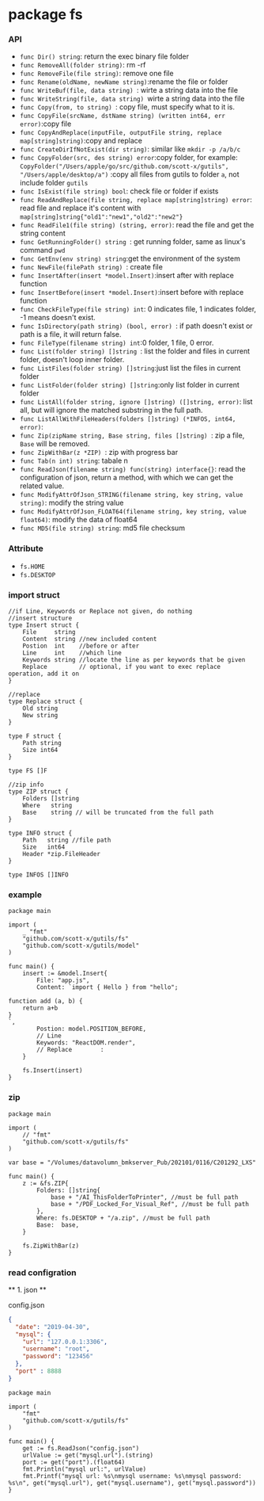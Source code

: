 # package fs

### API
- `func Dir() string`: return the exec binary file folder
- `func RemoveAll(folder string)`: rm -rf
- `func RemoveFile(file string)`: remove one file
- `func Rename(oldName, newName string)`:rename the file or folder
- `func WriteBuf(file, data string) `: wirte a string data into the file
- `func WriteString(file, data string) `wirte a string data into the file
- `func Copy(from, to string) `: copy file, must specify what to it is.
- `func CopyFile(srcName, dstName string) (written int64, err error)`:copy file
- `func CopyAndReplace(inputFile, outputFile string, replace map[string]string)`:copy and replace
- `func CreateDirIfNotExist(dir string)`: similar like `mkdir -p /a/b/c`
- `func CopyFolder(src, des string) error`:copy folder, for example: `CopyFolder("/Users/apple/go/src/github.com/scott-x/gutils", "/Users/apple/desktop/a")` :copy all files from gutils to folder `a`, not include folder `gutils`
- `func IsExist(file string) bool`: check file or folder if exists
- `func ReadAndReplace(file string, replace map[string]string) error`: read file and replace it's content with `map[string]string{"old1":"new1","old2":"new2"}`
- `func ReadFile1(file string) (string, error)`: read the file and get the string content
- `func GetRunningFolder() string `: get running folder, same as linux's command `pwd`
- `func GetEnv(env string) string`:get the environment of the system
- `func NewFile(filePath string) `: create file
- `func InsertAfter(insert *model.Insert)`:insert after with replace function
- `func InsertBefore(insert *model.Insert)`:insert before with replace function
- `func CheckFileType(file string) int`: 0 indicates file, 1 indicates folder, -1 means doesn't exist.
- `func IsDirectory(path string) (bool, error) `: if path doesn't exist or path is a file, it will return false.
- `func FileType(filename string) int`:0 folder, 1 file, 0 error.
- `func List(folder string) []string `: list the folder and files in current folder, doesn't loop inner folder.
- `func ListFiles(folder string) []string`:just list the files in current folder
- `func ListFolder(folder string) []string`:only list folder in current folder
- `func ListAll(folder string, ignore []string) ([]string, error)`: list all, but will ignore the matched substring in the full path.
- `func ListAllWithFileHeaders(folders []string) (*INFOS, int64, error)`:
- `func Zip(zipName string, Base string, files []string) `: zip a file, `Base` will be removed.
- `func ZipWithBar(z *ZIP) `: zip with progress bar
- `func Tab(n int) string`: tabale n
- `func ReadJson(filename string) func(string) interface{}`: read the configuration of json, return a method, with which we can get the related value.
- `func ModifyAttrOfJson_STRING(filename string, key string, value string)`: modify the string value
- `func ModifyAttrOfJson_FLOAT64(filename string, key string, value float64)`: modify the data of float64
- `func MD5(file string) string`: md5 file checksum

### Attribute

- `fs.HOME`
- `fs.DESKTOP`

### import struct

```golang
//if Line, Keywords or Replace not given, do nothing
//insert structure
type Insert struct {
	File     string
	Content  string //new included content
	Postion  int    //before or after
	Line     int    //which line
	Keywords string //locate the line as per keywords that be given
	Replace         // optional, if you want to exec replace operation, add it on
}

//replace
type Replace struct {
	Old string
	New string
}

type F struct {
	Path string
	Size int64
}

type FS []F

//zip info
type ZIP struct {
	Folders []string
	Where   string
	Base    string // will be truncated from the full path
}

type INFO struct {
	Path   string //file path
	Size   int64
	Header *zip.FileHeader
}

type INFOS []INFO
```

### example

```golang
package main

import (
	_ "fmt"
	"github.com/scott-x/gutils/fs"
	"github.com/scott-x/gutils/model"
)

func main() {
	insert := &model.Insert{
		File: "app.js",
		Content: `import { Hello } from "hello";

function add (a, b) {
	return a+b
}
`,
		Postion: model.POSITION_BEFORE,
		// Line
		Keywords: "ReactDOM.render",
		// Replace        :
	}

	fs.Insert(insert)
}
```

### zip

```golang
package main

import (
	// "fmt"
	"github.com/scott-x/gutils/fs"
)

var base = "/Volumes/datavolumn_bmkserver_Pub/202101/0116/C201292_LXS"

func main() {
	z := &fs.ZIP{
		Folders: []string{
			base + "/AI_ThisFolderToPrinter", //must be full path
			base + "/PDF_Locked_For_Visual_Ref", //must be full path
		},
		Where: fs.DESKTOP + "/a.zip", //must be full path
		Base:  base,
	}

	fs.ZipWithBar(z)
}
```

### read configration

** 1. json **

config.json

```json
{
  "date": "2019-04-30",
  "mysql": {
    "url": "127.0.0.1:3306",
    "username": "root",
    "password": "123456"
  },
  "port" : 8888
}
```

```golang
package main

import (
	"fmt"
	"github.com/scott-x/gutils/fs"
)

func main() {
	get := fs.ReadJson("config.json")
	urlValue := get("mysql.url").(string)
	port := get("port").(float64)
	fmt.Println("mysql url:", urlValue)
	fmt.Printf("mysql url: %s\nmysql username: %s\nmysql password: %s\n", get("mysql.url"), get("mysql.username"), get("mysql.password"))
}
```